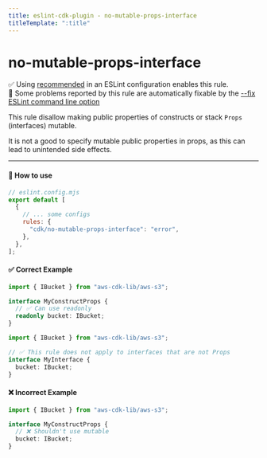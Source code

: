 ```yaml
---
title: eslint-cdk-plugin - no-mutable-props-interface
titleTemplate: ":title"
---
```


# no-mutable-props-interface

<div class="info-item">
  ✅ Using
  <a href="/rules/#recommended-rules">recommended</a>
  in an ESLint configuration enables this rule.
</div>
<div class="info-item">
  🔧 Some problems reported by this rule are automatically fixable by the
  <a href="https://eslint.org/docs/latest/use/command-line-interface#--fix">
    --fix ESLint command line option
  </a>
</div>

This rule disallow making public properties of constructs or stack `Props` (interfaces) mutable.

It is not a good to specify mutable public properties in props, as this can lead to unintended side effects.

---

#### 🔧 How to use

```js
// eslint.config.mjs
export default [
  {
    // ... some configs
    rules: {
      "cdk/no-mutable-props-interface": "error",
    },
  },
];
```

#### ✅ Correct Example

```ts
import { IBucket } from "aws-cdk-lib/aws-s3";

interface MyConstructProps {
  // ✅ Can use readonly
  readonly bucket: IBucket;
}
```

```ts
import { IBucket } from "aws-cdk-lib/aws-s3";

// ✅ This rule does not apply to interfaces that are not Props
interface MyInterface {
  bucket: IBucket;
}
```

#### ❌ Incorrect Example

```ts
import { IBucket } from "aws-cdk-lib/aws-s3";

interface MyConstructProps {
  // ❌ Shouldn't use mutable
  bucket: IBucket;
}
```
